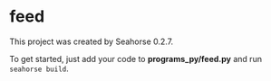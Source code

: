# feed

This project was created by Seahorse 0.2.7.

To get started, just add your code to **programs_py/feed.py** and run `seahorse build`.
